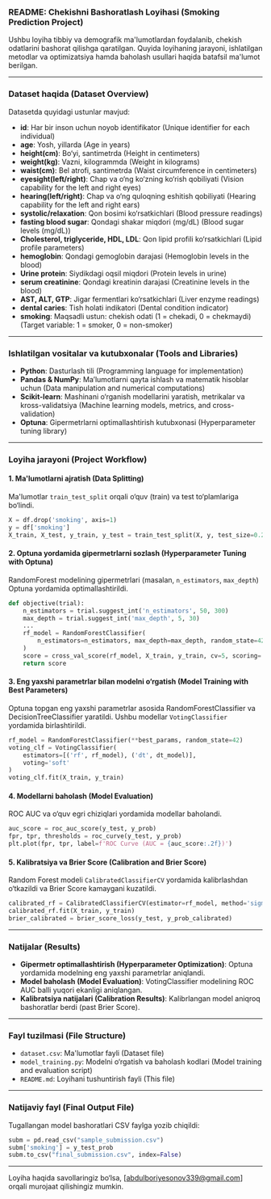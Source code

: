 ### README: Chekishni Bashoratlash Loyihasi (Smoking Prediction Project)  

Ushbu loyiha tibbiy va demografik ma'lumotlardan foydalanib, chekish odatlarini bashorat qilishga qaratilgan. Quyida loyihaning jarayoni, ishlatilgan metodlar va optimizatsiya hamda baholash usullari haqida batafsil ma'lumot berilgan.  

---

### **Dataset haqida (Dataset Overview)**  
Datasetda quyidagi ustunlar mavjud:  
- **id**: Har bir inson uchun noyob identifikator (Unique identifier for each individual)  
- **age**: Yosh, yillarda (Age in years)  
- **height(cm)**: Bo‘yi, santimetrda (Height in centimeters)  
- **weight(kg)**: Vazni, kilogrammda (Weight in kilograms)  
- **waist(cm)**: Bel atrofi, santimetrda (Waist circumference in centimeters)  
- **eyesight(left/right)**: Chap va o‘ng ko‘zning ko‘rish qobiliyati (Vision capability for the left and right eyes)  
- **hearing(left/right)**: Chap va o‘ng quloqning eshitish qobiliyati (Hearing capability for the left and right ears)  
- **systolic/relaxation**: Qon bosimi ko‘rsatkichlari (Blood pressure readings)  
- **fasting blood sugar**: Qondagi shakar miqdori (mg/dL) (Blood sugar levels (mg/dL))  
- **Cholesterol, triglyceride, HDL, LDL**: Qon lipid profili ko‘rsatkichlari (Lipid profile parameters)  
- **hemoglobin**: Qondagi gemoglobin darajasi (Hemoglobin levels in the blood)  
- **Urine protein**: Siydikdagi oqsil miqdori (Protein levels in urine)  
- **serum creatinine**: Qondagi kreatinin darajasi (Creatinine levels in the blood)  
- **AST, ALT, GTP**: Jigar fermentlari ko‘rsatkichlari (Liver enzyme readings)  
- **dental caries**: Tish holati indikatori (Dental condition indicator)  
- **smoking**: Maqsadli ustun: chekish odati (1 = chekadi, 0 = chekmaydi) (Target variable: 1 = smoker, 0 = non-smoker)  

---

### **Ishlatilgan vositalar va kutubxonalar (Tools and Libraries)**  
- **Python**: Dasturlash tili (Programming language for implementation)  
- **Pandas & NumPy**: Ma’lumotlarni qayta ishlash va matematik hisoblar uchun (Data manipulation and numerical computations)  
- **Scikit-learn**: Mashinani o‘rganish modellarini yaratish, metrikalar va kross-validatsiya (Machine learning models, metrics, and cross-validation)  
- **Optuna**: Gipermetrlarni optimallashtirish kutubxonasi (Hyperparameter tuning library)  

---

### **Loyiha jarayoni (Project Workflow)**  

#### 1. **Ma'lumotlarni ajratish (Data Splitting)**  
Ma'lumotlar `train_test_split` orqali o‘quv (train) va test to‘plamlariga bo‘lindi.  
```python
X = df.drop('smoking', axis=1)
y = df['smoking']
X_train, X_test, y_train, y_test = train_test_split(X, y, test_size=0.2, random_state=42)
```

#### 2. **Optuna yordamida gipermetrlarni sozlash (Hyperparameter Tuning with Optuna)**  
RandomForest modelining gipermetrlari (masalan, `n_estimators`, `max_depth`) Optuna yordamida optimallashtirildi.  
```python
def objective(trial):
    n_estimators = trial.suggest_int('n_estimators', 50, 300)
    max_depth = trial.suggest_int('max_depth', 5, 30)
    ...
    rf_model = RandomForestClassifier(
        n_estimators=n_estimators, max_depth=max_depth, random_state=42
    )
    score = cross_val_score(rf_model, X_train, y_train, cv=5, scoring='roc_auc').mean()
    return score
```

#### 3. **Eng yaxshi parametrlar bilan modelni o‘rgatish (Model Training with Best Parameters)**  
Optuna topgan eng yaxshi parametrlar asosida RandomForestClassifier va DecisionTreeClassifier yaratildi. Ushbu modellar `VotingClassifier` yordamida birlashtirildi.  
```python
rf_model = RandomForestClassifier(**best_params, random_state=42)
voting_clf = VotingClassifier(
    estimators=[('rf', rf_model), ('dt', dt_model)],
    voting='soft'
)
voting_clf.fit(X_train, y_train)
```

#### 4. **Modellarni baholash (Model Evaluation)**  
ROC AUC va o‘quv egri chiziqlari yordamida modellar baholandi.  
```python
auc_score = roc_auc_score(y_test, y_prob)
fpr, tpr, thresholds = roc_curve(y_test, y_prob)
plt.plot(fpr, tpr, label=f'ROC Curve (AUC = {auc_score:.2f})')
```

#### 5. **Kalibratsiya va Brier Score (Calibration and Brier Score)**  
Random Forest modeli `CalibratedClassifierCV` yordamida kalibrlashdan o‘tkazildi va Brier Score kamaygani kuzatildi.  
```python
calibrated_rf = CalibratedClassifierCV(estimator=rf_model, method='sigmoid', cv=5)
calibrated_rf.fit(X_train, y_train)
brier_calibrated = brier_score_loss(y_test, y_prob_calibrated)
```

---

### **Natijalar (Results)**  
- **Gipermetr optimallashtirish (Hyperparameter Optimization)**: Optuna yordamida modelning eng yaxshi parametrlar aniqlandi.  
- **Model baholash (Model Evaluation)**: VotingClassifier modelining ROC AUC balli yuqori ekanligi aniqlangan.  
- **Kalibratsiya natijalari (Calibration Results)**: Kalibrlangan model aniqroq bashoratlar berdi (past Brier Score).  

---

### **Fayl tuzilmasi (File Structure)**  
- `dataset.csv`: Ma'lumotlar fayli (Dataset file)  
- `model_training.py`: Modelni o‘rgatish va baholash kodlari (Model training and evaluation script)  
- `README.md`: Loyihani tushuntirish fayli (This file)  

---

### **Natijaviy fayl (Final Output File)**  
Tugallangan model bashoratlari CSV faylga yozib chiqildi:  
```python
subm = pd.read_csv("sample_submission.csv")
subm['smoking'] = y_test_prob
subm.to_csv("final_submission.csv", index=False)
```  

---

Loyiha haqida savollaringiz bo‘lsa, [abdulboriyesonov339@gmail.com] orqali murojaat qilishingiz mumkin.  
